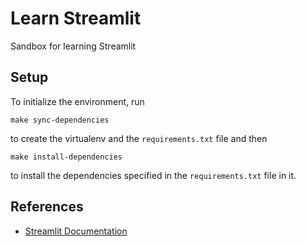 # Learn Streamlit

Sandbox for learning Streamlit

## Setup

To initialize the environment, run
```
make sync-dependencies
```
to create the virtualenv and the `requirements.txt` file and then
```
make install-dependencies
```
to install the dependencies specified in the `requirements.txt` file in it.

## References

- [Streamlit Documentation](https://docs.streamlit.io/)
